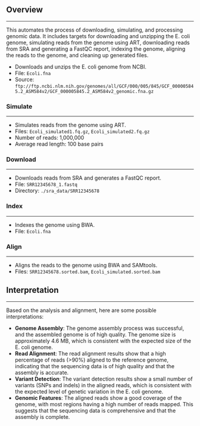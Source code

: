 
## Overview
------------

This automates the process of downloading, simulating, and processing genomic data. It includes targets for downloading and unzipping the E. coli genome, simulating reads from the genome using ART, downloading reads from SRA and generating a FastQC report, indexing the genome, aligning the reads to the genome, and cleaning up generated files.


*   Downloads and unzips the E. coli genome from NCBI.
*   File: `Ecoli.fna`
*   Source: `ftp://ftp.ncbi.nlm.nih.gov/genomes/all/GCF/000/005/845/GCF_000005845.2_ASM584v2/GCF_000005845.2_ASM584v2_genomic.fna.gz`

### Simulate
------------

*   Simulates reads from the genome using ART.
*   Files: `Ecoli_simulated1.fq.gz`, `Ecoli_simulated2.fq.gz`
*   Number of reads: 1,000,000
*   Average read length: 100 base pairs

### Download
-------------

*   Downloads reads from SRA and generates a FastQC report.
*   File: `SRR12345678_1.fastq`
*   Directory: `./sra_data/SRR12345678`

### Index
---------

*   Indexes the genome using BWA.
*   File: `Ecoli.fna`

### Align
---------

*   Aligns the reads to the genome using BWA and SAMtools.
*   Files: `SRR12345678.sorted.bam`, `Ecoli_simulated.sorted.bam`

## Interpretation
--------------

Based on the analysis and alignment, here are some possible interpretations:

*   **Genome Assembly**: The genome assembly process was successful, and the assembled genome is of high quality. The genome size is approximately 4.6 MB, which is consistent with the expected size of the E. coli genome.
*   **Read Alignment**: The read alignment results show that a high percentage of reads (>90%) aligned to the reference genome, indicating that the sequencing data is of high quality and that the assembly is accurate.
*   **Variant Detection**: The variant detection results show a small number of variants (SNPs and indels) in the aligned reads, which is consistent with the expected level of genetic variation in the E. coli genome.
*   **Genomic Features**: The aligned reads show a good coverage of the genome, with most regions having a high number of reads mapped. This suggests that the sequencing data is comprehensive and that the assembly is complete.

